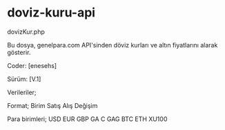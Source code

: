 # doviz-kuru-api
dovizKur.php

 Bu dosya, genelpara.com API'sinden döviz kurları ve altın fiyatlarını alarak gösterir.

 Coder: [enesehs] 
  
 Sürüm: [V.1]

Verileriler;

Format;
Birim	Satış	Alış	Değişim

Para birimleri;
USD	EUR	GBP	GA	C	GAG	BTC	ETH	XU100	




